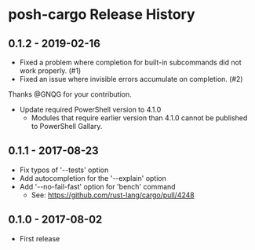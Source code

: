 # posh-cargo Release History

## 0.1.2 - 2019-02-16

- Fixed a problem where completion for built-in subcommands did not work properly. (#1)
- Fixed an issue where invisible errors accumulate on completion. (#2)

Thanks @GNQG for your contribution.

- Update required PowerShell version to 4.1.0
  - Modules that require earlier version than 4.1.0 cannot be published to PowerShell Gallary.

## 0.1.1 - 2017-08-23

- Fix typos of '--tests' option
- Add autocompletion for the '--explain' option
- Add '--no-fail-fast' option for 'bench' command
  - See: <https://github.com/rust-lang/cargo/pull/4248>

## 0.1.0 - 2017-08-02

- First release
